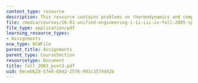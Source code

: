 ```yaml
---
content_type: resource
description: This resource contains problems on thermodynamics and computers and programming.
file: /media/courses/16-01-unified-engineering-i-ii-iii-iv-fall-2005-spring-2006/8ecebb2d57e660422576991c3574d42b_fall_2003_pset3.pdf
file_type: application/pdf
learning_resource_types:
- Assignments
ocw_type: OCWFile
parent_title: Assignments
parent_type: CourseSection
resourcetype: Document
title: fall_2003_pset3.pdf
uid: 8ecebb2d-57e6-6042-2576-991c3574d42b
---
```

